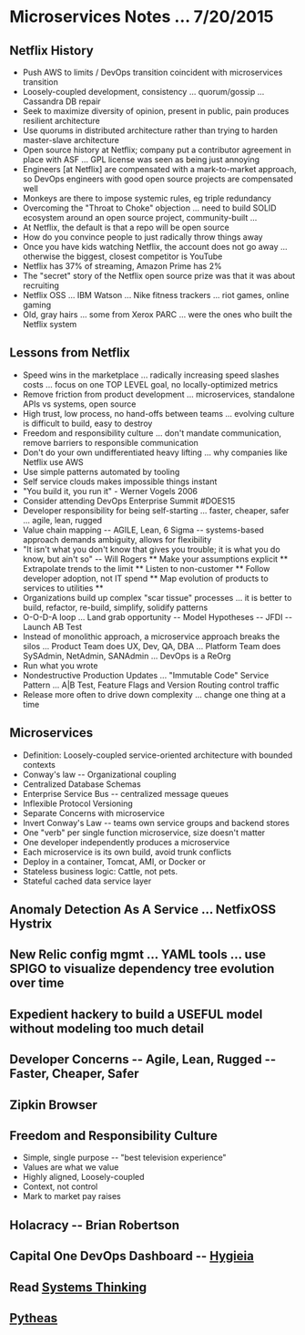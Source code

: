 # Microservices Notes ... 7/20/2015
## Netflix History
* Push AWS to limits / DevOps transition coincident with microservices transition
* Loosely-coupled development, consistency ... quorum/gossip ... Cassandra DB repair
* Seek to maximize diversity of opinion, present in public, pain produces resilient architecture
* Use quorums in distributed architecture rather than trying to harden master-slave architecture  
* Open source history at Netflix; company put a contributor agreement in place with ASF ... GPL license was seen as being just annoying
* Engineers [at Netflix] are compensated with a mark-to-market approach, so DevOps engineers with good open source projects are compensated well
* Monkeys are there to impose systemic rules, eg triple redundancy
* Overcoming the "Throat to Choke" objection ...  need to build SOLID ecosystem around an open source project, community-built ...
* At Netflix, the default is that a repo will be open source
* How do you convince people to just radically throw things away
* Once you have kids watching Netflix, the account does not go away ... otherwise the biggest, closest competitor is YouTube
* Netflix has 37% of streaming, Amazon Prime has 2%
* The "secret" story of the Netflix open source prize was that it was about recruiting
* Netflix OSS ... IBM Watson ... Nike fitness trackers ... riot games, online gaming
* Old, gray hairs ... some from Xerox PARC ... were the ones who built the Netflix system

## Lessons from Netflix
* Speed wins in the marketplace ... radically increasing speed slashes costs ... focus on one TOP LEVEL goal, no locally-optimized metrics
* Remove friction from product development ... microservices, standalone APIs vs systems, open source
* High trust, low process, no hand-offs between teams ... evolving culture is difficult to build, easy to destroy
* Freedom and responsibility culture ... don't mandate communication, remove barriers to responsible communication
* Don't do your own undifferentiated heavy lifting ... why companies like Netflix use AWS
* Use simple patterns automated by tooling
* Self service clouds makes impossible things instant
* "You build it, you run it" - Werner Vogels 2006
* Consider attending DevOps Enterprise Summit #DOES15
* Developer responsibility for being self-starting ... faster, cheaper, safer ... agile, lean, rugged
* Value chain mapping -- AGILE, Lean, 6 Sigma -- systems-based approach demands ambiguity, allows for flexibility
* "It isn't what you don't know that gives you trouble; it is what you do know, but ain't so" -- Will Rogers
** Make your assumptions explicit
** Extrapolate trends to the limit
** Listen to non-customer
** Follow developer adoption, not IT spend
** Map evolution of products to services to utilities
**
* Organizations build up complex "scar tissue" processes ... it is better to build, refactor, re-build, simplify, solidify patterns
* O-O-D-A loop ... Land grab opportunity -- Model Hypotheses -- JFDI -- Launch AB Test
* Instead of monolithic approach, a microservice approach breaks the silos ... Product Team does UX, Dev, QA, DBA ... Platform Team does SySAdmin, NetAdmin, SANAdmin ... DevOps is a ReOrg
* Run what you wrote
* Nondestructive Production Updates ... "Immutable Code" Service Pattern ... A|B Test, Feature Flags and Version Routing control traffic
* Release more often to drive down complexity ... change one thing at a time

## Microservices
* Definition: Loosely-coupled service-oriented architecture with bounded contexts
* Conway's law -- Organizational coupling
* Centralized Database Schemas
* Enterprise Service Bus -- centralized message queues
* Inflexible Protocol Versioning
* Separate Concerns with microservice
* Invert Conway's Law -- teams own service groups and backend stores
* One "verb" per single function microservice, size doesn't matter
* One developer independently produces a microservice
* Each microservice is its own build, avoid trunk conflicts
* Deploy in a container, Tomcat, AMI, or Docker or
* Stateless business logic: Cattle, not pets.
* Stateful cached data service layer

## Anomaly Detection As A Service ... NetfixOSS Hystrix

## New Relic config mgmt ... YAML tools ... use SPIGO to visualize dependency tree evolution over time

## Expedient hackery to build a USEFUL model without modeling too much detail

## Developer Concerns -- Agile, Lean, Rugged -- Faster, Cheaper, Safer

## Zipkin Browser

## Freedom and Responsibility Culture
* Simple, single purpose -- "best television experience"
* Values are what we value
* Highly aligned, Loosely-coupled
* Context, not control
* Mark to market pay raises

## Holacracy -- Brian Robertson

## Capital One DevOps Dashboard -- [Hygieia](https://github.com/capitalone/Hygieia)

## Read [Systems Thinking](https://www.safaribooksonline.com/library/view/systems-thinking-3rd/9780123859150/)

## [Pytheas](https://github.com/Netflix/pytheas)

